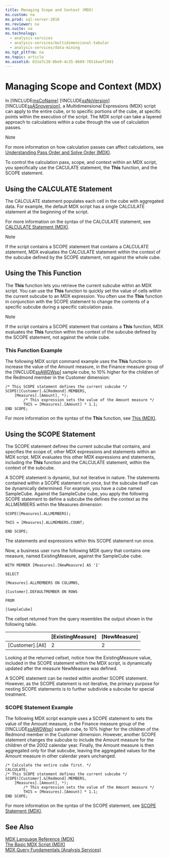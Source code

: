 ```yaml
---
title: Managing Scope and Context (MDX)
ms.custom: na
ms.prod: sql-server-2016
ms.reviewer: na
ms.suite: na
ms.technology: 
  - analysis-services
  - analysis-services/multidimensional-tabular
  - analysis-services/data-mining
ms.tgt_pltfrm: na
ms.topic: article
ms.assetid: 631e7c20-8be9-4c35-8609-76516aef19d1
---
```

# Managing Scope and Context (MDX)
  In [!INCLUDE[msCoName](../../Token/Other/msCoName_md.md)] [!INCLUDE[ssNoVersion](../../Token/Other/ssNoVersion_md.md)] [!INCLUDE[ssASnoversion](../../Token/Other/ssASnoversion_md.md)], a Multidimensional Expressions \(MDX\) script can apply to the entire cube, or to specific portions of the cube, at specific points within the execution of the script. The MDX script can take a layered approach to calculations within a cube through the use of calculation passes.  
  
> [!NOTE]  
>  For more information on how calculation passes can affect calculations, see [Understanding Pass Order and Solve Order &#40;MDX&#41;](../../Topics/TopicNameNotContainA/Understanding-Pass-Order-and-Solve-Order--MDX-.md).  
  
 To control the calculation pass, scope, and context within an MDX script, you specifically use the CACULATE statement, the **This** function, and the SCOPE statement.  
  
## Using the CALCULATE Statement  
 The CALCULATE statement populates each cell in the cube with aggregated data. For example, the default MDX script has a single CALCULATE statement at the beginning of the script.  
  
 For more information on the syntax of the CALCULATE statement, see [CALCULATE Statement &#40;MDX&#41;](../Topic/CALCULATE%20Statement%20\(MDX\).md).  
  
> [!NOTE]  
>  If the script contains a SCOPE statement that contains a CALCULATE statement, MDX evaluates the CALCULATE statement within the context of the subcube defined by the SCOPE statement, not against the whole cube.  
  
## Using the This Function  
 The **This** function lets you retrieve the current subcube within an MDX script. You can use the **This** function to quickly set the value of cells within the current subcube to an MDX expression. You often use the **This** function in conjunction with the SCOPE statement to change the contents of a specific subcube during a specific calculation pass.  
  
> [!NOTE]  
>  If the script contains a SCOPE statement that contains a **This** function, MDX evaluates the **This** function within the context of the subcube defined by the SCOPE statement, not against the whole cube.  
  
### This Function Example  
 The following MDX script command example uses the **This** function to increase the value of the Amount measure, in the Finance measure group of the [!INCLUDE[ssAWDWsp](../../Token/Other/ssAWDWsp_md.md)] sample cube, to 10% higher for the children of the Redmond member in the Customer dimension:  
  
```  
/* This SCOPE statement defines the current subcube */  
SCOPE([Customer].&[Redmond].MEMBERS,   
    [Measures].[Amount], *);  
        /* This expression sets the value of the Amount measure */  
        THIS = [Measures].[Amount] * 1.1;  
END SCOPE;  
```  
  
 For more information on the syntax of the **This** function, see [This &#40;MDX&#41;](../Topic/This%20\(MDX\).md).  
  
## Using the SCOPE Statement  
 The SCOPE statement defines the current subcube that contains, and specifies the scope of, other MDX expressions and statements within an MDX script. MDX evaluates this other MDX expressions and statements, including the **This** function and the CALCULATE statement, within the context of the subcube.  
  
 A SCOPE statement is dynamic, but not iterative in nature. The statements contained within a SCOPE statement run once, but the subcube itself can be dynamically determined. For example, you have a cube named SampleCube. Against the SampleCube cube, you apply the following SCOPE statement to define a subcube the defines the context as the ALLMEMBERS within the Measures dimension:  
  
 `SCOPE([Measures].ALLMEMBERS);`  
  
 `THIS = [Measures].ALLMEMBERS.COUNT;`  
  
 `END SCOPE;`  
  
 The statements and expressions within this SCOPE statement run once.  
  
 Now, a business user runs the following MDX query that contains one measure, named ExistingMeasure, against the SampleCube cube:  
  
 `WITH MEMBER [Measures].[NewMeasure] AS '1'`  
  
 `SELECT`  
  
 `[Measures].ALLMEMBERS ON COLUMNS,`  
  
 `[Customer].DEFAULTMEMBER ON ROWS`  
  
 `FROM`  
  
 `[SampleCube]`  
  
 The cellset returned from the query resembles the output shown in the following table.  
  
||\[ExistingMeasure\]|\[NewMeasure\]|  
|-|-------------------------|--------------------|  
|\[Customer\].\[All\]|2|2|  
  
 Looking at the returned cellset, notice how the ExistingMeasure value, included in the SCOPE statement within the MDX script, is dynamically updated after the measure NewMeasure was defined.  
  
 A SCOPE statement can be nested within another SCOPE statement. However, as the SCOPE statement is not iterative, the primary purpose for nesting SCOPE statements is to further subdivide a subcube for special treatment.  
  
### SCOPE Statement Example  
 The following MDX script example uses a SCOPE statement to sets the value of the Amount measure, in the Finance measure group of the [!INCLUDE[ssAWDWsp](../../Token/Other/ssAWDWsp_md.md)] sample cube, to 10% higher for the children of the Redmond member in the Customer dimension. However, another SCOPE statement changes the subcube to include the Amount measure for the children of the 2002 calendar year. Finally, the Amount measure is then aggregated only for that subcube, leaving the aggregated values for the Amount measure in other calendar years unchanged.  
  
```  
/* Calculate the entire cube first. */  
CALCULATE;  
/* This SCOPE statement defines the current subcube */  
SCOPE([Customer].&[Redmond].MEMBERS,   
    [Measures].[Amount], *);  
        /* This expression sets the value of the Amount measure */  
        THIS = [Measures].[Amount] * 1.1;  
END SCOPE;  
```  
  
 For more information on the syntax of the SCOPE statement, see [SCOPE Statement &#40;MDX&#41;](../Topic/SCOPE%20Statement%20\(MDX\).md).  
  
## See Also  
 [MDX Language Reference &#40;MDX&#41;](../Topic/MDX%20Language%20Reference%20\(MDX\).md)   
 [The Basic MDX Script &#40;MDX&#41;](../../Topics/TopicNameNotContainA/The-Basic-MDX-Script--MDX-.md)   
 [MDX Query Fundamentals &#40;Analysis Services&#41;](../../Topics/TopicNameNotContainA/MDX-Query-Fundamentals--Analysis-Services-.md)  
  
  